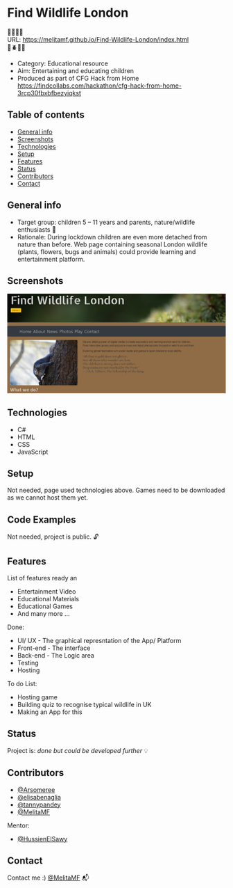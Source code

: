 # Find Wildlife London
:cherry_blossom::deciduous_tree::maple_leaf::herb:
<br>
URL: https://melitamf.github.io/Find-Wildlife-London/index.html
<br>
:honeybee::beetle::rabbit::mouse:
<br>
* Category: Educational resource
* Aim: Entertaining and educating children
* Produced as part of CFG Hack from Home
<br> https://findcollabs.com/hackathon/cfg-hack-from-home-3rcp30fbxbfbezyiqkst

## Table of contents
* [General info](#general-info)
* [Screenshots](#screenshots)
* [Technologies](#technologies)
* [Setup](#setup)
* [Features](#features)
* [Status](#status)
* [Contributors](#contributors)
* [Contact](#contact)

## General info
* Target group: children 5 – 11 years and parents, nature/wildlife enthusiasts :baby:
* Rationale: During lockdown children are even more detached from nature than before. Web page containing seasonal London wildlife (plants, flowers, bugs and animals) could provide learning and entertainment platform.

## Screenshots
![About page screenshot](FWL_screenshot.png)

## Technologies
* C#
* HTML
* CSS
* JavaScript

## Setup
Not needed, page used technologies above. Games need to be downloaded as we cannot host them yet.

## Code Examples
Not needed, project is public. :unlock:

## Features
List of features ready an
* Entertainment Video 
* Educational Materials 
* Educational Games
* And many more ...

Done:
* UI/ UX - The graphical represntation of the App/ Platform
* Front-end - The interface 
* Back-end - The Logic area
* Testing 
* Hosting 

To do List:
* Hosting game
* Building quiz to recognise typical wildlife in UK
* Making an App for this

## Status
Project is: _done but could be developed further_ :bulb:

## Contributors
* [@Arsomeree](https://github.com/Arsomeree)
* [@elisabenaglia](https://github.com/elisabenaglia)
* [@tannypandey](https://github.com/tannypandey)
* [@MelitaMF](https://github.com/MelitaMF)

Mentor:
* [@HussienElSawy](https://github.com/HussienElSawy)

## Contact
Contact me :) [@MelitaMF](https://github.com/MelitaMF) :mailbox_with_mail:

